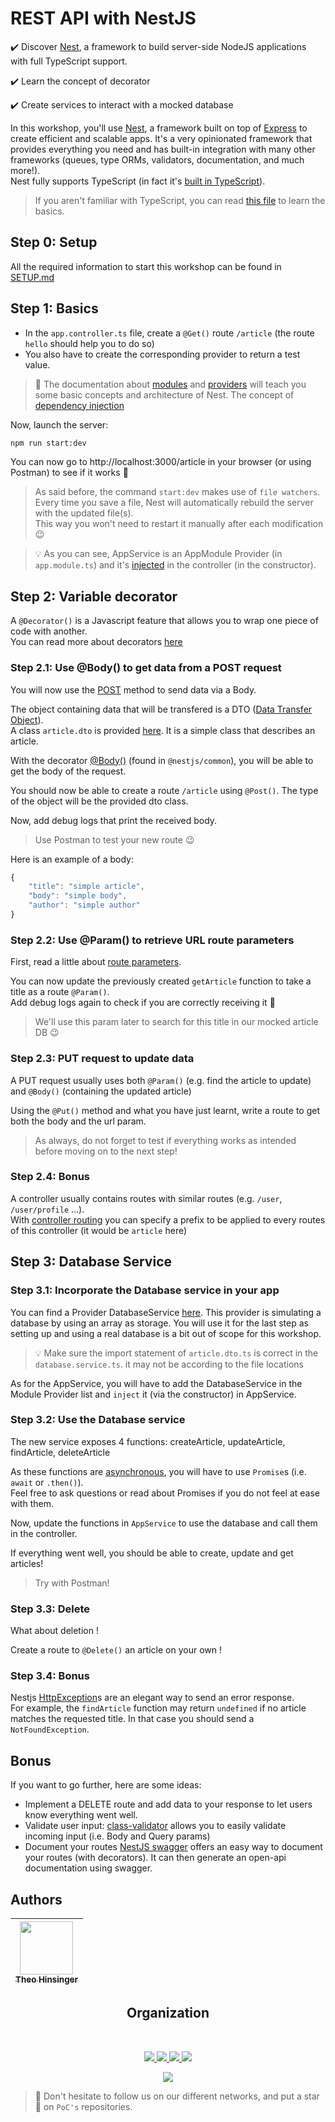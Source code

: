 # REST API with NestJS

:heavy_check_mark: Discover [Nest](https://nestjs.com/), a framework to build server-side NodeJS applications with full TypeScript support.

:heavy_check_mark: Learn the concept of decorator

:heavy_check_mark: Create services to interact with a mocked database

In this workshop, you'll use [Nest](https://nestjs.com/), a framework built on top of [Express](https://expressjs.com/) to create efficient and scalable apps. It's a very opinionated framework that provides everything you need and has built-in integration with many other frameworks (queues, type ORMs, validators, documentation, and much more!).  
Nest fully supports TypeScript (in fact it's [built in TypeScript](https://github.com/nestjs/nest)).


> If you aren't familiar with TypeScript, you can read [this file](https://github.com/PoCInnovation/Workshops/blob/master/software/06.Nest/src/step0/learn.md) to learn the basics.

## Step 0: Setup

All the required information to start this workshop can be found in [SETUP.md](./SETUP.md)

## Step 1: Basics

- In the `app.controller.ts` file, create a `@Get()` route `/article` (the route `hello` should help you to do so)
- You also have to create the corresponding provider to return a test value.

> :book: The documentation about [modules](https://docs.nestjs.com/modules) and [providers](https://docs.nestjs.com/providers) will teach you some basic concepts and architecture of Nest. The concept of [dependency injection](https://docs.nestjs.com/providers#dependency-injection)

Now, launch the server:
```sh
npm run start:dev
```

You can now go to http://localhost:3000/article in your browser (or using Postman) to see if it works :rocket:

> As said before, the command `start:dev` makes use of `file watchers`. Every time you save a file, Nest will automatically rebuild the server with the updated file(s).  
> This way you won't need to restart it manually after each modification :wink:

> :bulb: As you can see, AppService is an AppModule Provider (in `app.module.ts`) and it's [injected](https://docs.nestjs.com/providers#dependency-injection) in the controller (in the constructor).

## Step 2: Variable decorator

A `@Decorator()` is a Javascript feature that allows you to wrap one piece of code with another.  
You can read more about decorators [here](https://www.sitepoint.com/javascript-decorators-what-they-are/)

### Step 2.1: Use @Body() to get data from a POST request

You will now use the [POST](https://en.wikipedia.org/wiki/POST_(HTTP)) method to send data via a Body.

The object containing data that will be transfered is a DTO ([Data Transfer Object](https://en.wikipedia.org/wiki/Data_transfer_object)).  
A class `article.dto` is provided [here](https://github.com/PoCInnovation/Workshops/blob/master/software/06.Nest/src/step2/article.dto.ts). It is a simple class that describes an article.

With the decorator [@Body()](https://docs.nestjs.com/controllers#request-payloads) (found in `@nestjs/common`), you will be able to get the body of the request.

You should now be able to create a route `/article` using `@Post()`. The type of the object will be the provided dto class.

Now, add debug logs that print the received body.

> Use Postman to test your new route :wink:

Here is an example of a body:
```js
{
    "title": "simple article",
    "body": "simple body",
    "author": "simple author"
}
```

### Step 2.2: Use @Param() to retrieve URL route parameters

First, read a little about [route parameters](https://docs.nestjs.com/controllers#route-parameters).

You can now update the previously created `getArticle` function to take a title as a route `@Param()`.  
Add debug logs again to check if you are correctly receiving it :rocket:

> We'll use this param later to search for this title in our mocked article DB :wink:

### Step 2.3: PUT request to update data

A PUT request usually uses both `@Param()` (e.g. find the article to update) and `@Body()` (containing the updated article)

Using the `@Put()` method and what you have just learnt, write a route to get both the body and the url param.

> As always, do not forget to test if everything works as intended before moving on to the next step!

### Step 2.4: Bonus

A controller usually contains routes with similar routes (e.g. `/user`, `/user/profile` ...).<br>
With [controller routing](https://docs.nestjs.com/controllers#routing) you can specify a prefix to be applied to every routes of this controller (it would be `article` here)

## Step 3: Database Service

### Step 3.1: Incorporate the Database service in your app

You can find a Provider DatabaseService [here](https://github.com/PoCInnovation/Workshops/blob/master/software/06.Nest/src/step3/database.service.ts). This provider is simulating a database by using an array as storage. You will use it for the last step as setting up and using a real database is a bit out of scope for this workshop.

> :bulb: Make sure the import statement of `article.dto.ts` is correct in the `database.service.ts`. it may not be according to the file locations

As for the AppService, you will have to add the DatabaseService in the Module Provider list and `inject` it (via the constructor) in AppService.

### Step 3.2: Use the Database service

The new service exposes 4 functions: createArticle, updateArticle, findArticle, deleteArticle

As these functions are [asynchronous](https://developer.mozilla.org/en-US/docs/Web/JavaScript/Reference/Statements/async_function), you will have to use `Promise`s (i.e. `await` or `.then()`). <br>
Feel free to ask questions or read about Promises if you do not feel at ease with them.

Now, update the functions in `AppService` to use the database and call them in the controller.

If everything went well, you should be able to create, update and get articles!

> Try with Postman!

### Step 3.3: Delete

What about deletion !

Create a route to `@Delete()` an article on your own !

### Step 3.4: Bonus

Nestjs [HttpException](https://docs.nestjs.com/exception-filters#built-in-http-exceptions)s are an elegant way to send an error response.  
For example, the `findArticle` function may return `undefined` if no article matches the requested title.
In that case you should send a `NotFoundException`.

## Bonus

If you want to go further, here are some ideas:
- Implement a DELETE route and add data to your response to let users know everything went well.
- Validate user input: [class-validator](https://docs.nestjs.com/techniques/validation) allows you to easily validate incoming input (i.e. Body and Query params)
- Document your routes [NestJS swagger](https://docs.nestjs.com/recipes/swagger) offers an easy way to document your routes (with decorators).
  It can then generate an open-api documentation using swagger.
</details>

## Authors

| [<img src="https://github.com/TheoHertz.png?size=85" width=85><br><sub>Theo Hinsinger</sub>](https://github.com/TheoHertz)
| :---: | 
<h2 align=center>
Organization
</h2>
<br/>
<p align='center'>
    <a href="https://www.linkedin.com/company/pocinnovation/mycompany/">
        <img src="https://img.shields.io/badge/LinkedIn-0077B5?style=for-the-badge&logo=linkedin&logoColor=white">
    </a>
    <a href="https://www.instagram.com/pocinnovation/">
        <img src="https://img.shields.io/badge/Instagram-E4405F?style=for-the-badge&logo=instagram&logoColor=white">
    </a>
    <a href="https://twitter.com/PoCInnovation">
        <img src="https://img.shields.io/badge/Twitter-1DA1F2?style=for-the-badge&logo=twitter&logoColor=white">
    </a>
    <a href="https://discord.com/invite/Yqq2ADGDS7">
        <img src="https://img.shields.io/badge/Discord-7289DA?style=for-the-badge&logo=discord&logoColor=white">
    </a>
</p>
<p align=center>
    <a href="https://www.poc-innovation.fr/">
        <img src="https://img.shields.io/badge/WebSite-1a2b6d?style=for-the-badge&logo=GitHub Sponsors&logoColor=white">
    </a>
</p>

> :rocket: Don't hesitate to follow us on our different networks, and put a star 🌟 on `PoC's` repositories.
